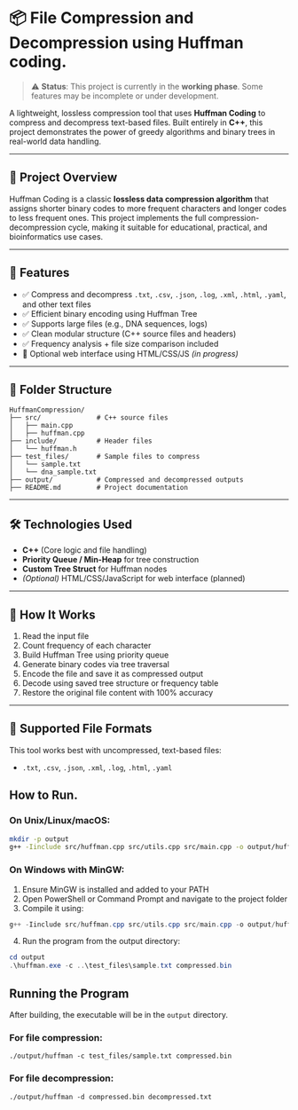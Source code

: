 # 📦 File Compression and Decompression using Huffman coding.

> ⚠️ **Status**: This project is currently in the **working phase**. Some features may be incomplete or under development.

A lightweight, lossless compression tool that uses **Huffman Coding** to compress and decompress text-based files. Built entirely in **C++**, this project demonstrates the power of greedy algorithms and binary trees in real-world data handling.

---

## 🧠 Project Overview

Huffman Coding is a classic **lossless data compression algorithm** that assigns shorter binary codes to more frequent characters and longer codes to less frequent ones. This project implements the full compression-decompression cycle, making it suitable for educational, practical, and bioinformatics use cases.

---

## 🚀 Features

- ✅ Compress and decompress `.txt`, `.csv`, `.json`, `.log`, `.xml`, `.html`, `.yaml`, and other text files
- ✅ Efficient binary encoding using Huffman Tree
- ✅ Supports large files (e.g., DNA sequences, logs)
- ✅ Clean modular structure (C++ source files and headers)
- ✅ Frequency analysis + file size comparison included
- 🚧 Optional web interface using HTML/CSS/JS _(in progress)_

---

## 📂 Folder Structure

```
HuffmanCompression/
├── src/              # C++ source files
│   ├── main.cpp
│   ├── huffman.cpp
├── include/          # Header files
│   └── huffman.h
├── test_files/       # Sample files to compress
│   └── sample.txt
│   └── dna_sample.txt
├── output/           # Compressed and decompressed outputs
├── README.md         # Project documentation
```

---

## 🛠️ Technologies Used

- **C++** (Core logic and file handling)
- **Priority Queue / Min-Heap** for tree construction
- **Custom Tree Struct** for Huffman nodes
- _(Optional)_ HTML/CSS/JavaScript for web interface (planned)

---

## 🧪 How It Works

1. Read the input file
2. Count frequency of each character
3. Build Huffman Tree using priority queue
4. Generate binary codes via tree traversal
5. Encode the file and save it as compressed output
6. Decode using saved tree structure or frequency table
7. Restore the original file content with 100% accuracy

---

## 📁 Supported File Formats

This tool works best with uncompressed, text-based files:

- `.txt`, `.csv`, `.json`, `.xml`, `.log`, `.html`, `.yaml`

## How to Run.

### On Unix/Linux/macOS:

```bash
mkdir -p output
g++ -Iinclude src/huffman.cpp src/utils.cpp src/main.cpp -o output/huffman
```

### On Windows with MinGW:

1. Ensure MinGW is installed and added to your PATH
2. Open PowerShell or Command Prompt and navigate to the project folder
3. Compile it using:

```powershell
g++ -Iinclude src/huffman.cpp src/utils.cpp src/main.cpp -o output/huffman.exe
```

4. Run the program from the output directory:

```powershell
cd output
.\huffman.exe -c ..\test_files\sample.txt compressed.bin
```

## Running the Program

After building, the executable will be in the `output` directory.

### For file compression:

```
./output/huffman -c test_files/sample.txt compressed.bin
```

### For file decompression:

```
./output/huffman -d compressed.bin decompressed.txt
```
